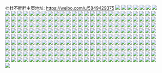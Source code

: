 杜杜不胖胖主页地址: https://weibo.com/u/5849429375 
![](https://wx4.sinaimg.cn/mw2000/006nRBN5ly1h7t9u2h8tkj32c03407wi.jpg) 
![](https://wx4.sinaimg.cn/mw2000/006nRBN5ly1h7t9uba4n3j323r2t0e81.jpg) 
![](https://wx4.sinaimg.cn/mw2000/006nRBN5ly1h7t9u1ab8aj31ba18bkaz.jpg) 
![](https://wx4.sinaimg.cn/mw2000/006nRBN5ly1h7t9u1occaj30nc0lcgrt.jpg) 
![](https://wx4.sinaimg.cn/mw2000/006nRBN5ly1h7t9u65y2kj32c033xe83.jpg) 
![](https://wx4.sinaimg.cn/mw2000/006nRBN5ly1h7t9uaga8cj32c033r1kz.jpg) 
![](https://wx4.sinaimg.cn/mw2000/006nRBN5ly1h7t9uk7rzyj317q1mc1fe.jpg) 
![](https://wx4.sinaimg.cn/mw2000/006nRBN5ly1h7t9uca59tj32c0340npd.jpg) 
![](https://wx4.sinaimg.cn/mw2000/006nRBN5ly1h7t9u6z5srj32c0340kjl.jpg) 
![](https://wx4.sinaimg.cn/mw2000/006nRBN5ly1h7t9ud92f9j31zt2nrhdt.jpg) 
![](https://wx4.sinaimg.cn/mw2000/006nRBN5ly1h7t9ugpdncj32c03404qr.jpg) 
![](https://wx4.sinaimg.cn/mw2000/006nRBN5ly1h7t9u0ginxj323b2s7kjl.jpg) 
![](https://wx4.sinaimg.cn/mw2000/006nRBN5ly1h7t9ujhpqjj31z82my7wi.jpg) 
![](https://wx4.sinaimg.cn/mw2000/006nRBN5ly1h7qvbb8nxlj32c03401kz.jpg) 
![](https://wx4.sinaimg.cn/mw2000/006nRBN5ly1h7qvbfanlrj32c0340hdw.jpg) 
![](https://wx4.sinaimg.cn/mw2000/006nRBN5ly1h7qvbh9qh7j321t2qe7wi.jpg) 
![](https://wx4.sinaimg.cn/mw2000/006nRBN5ly1h7qvba2g6xj32an3261l1.jpg) 
![](https://wx4.sinaimg.cn/mw2000/006nRBN5ly1h7qvbl1y3gj32c0340npd.jpg) 
![](https://wx4.sinaimg.cn/mw2000/006nRBN5ly1h7qvbjm17vj32c0340kjl.jpg) 
![](https://wx4.sinaimg.cn/mw2000/006nRBN5ly1h7qvbg8vjjj32c033d1ky.jpg) 
![](https://wx4.sinaimg.cn/mw2000/006nRBN5ly1h7qvbo21tgj32c0340x6q.jpg) 
![](https://wx4.sinaimg.cn/mw2000/006nRBN5ly1h7qvb6cw5ej32c03404qp.jpg) 
![](https://wx4.sinaimg.cn/mw2000/006nRBN5ly1h7qvbixiewj32c0340qv6.jpg) 
![](https://wx4.sinaimg.cn/mw2000/006nRBN5ly1h7qvbkc0zij32c0340qv5.jpg) 
![](https://wx4.sinaimg.cn/mw2000/006nRBN5ly1h7qvbmu4x9j32c0340hdu.jpg) 
![](https://wx4.sinaimg.cn/mw2000/006nRBN5ly1h7qvbi0kvfj32c0340kjl.jpg) 
![](https://wx4.sinaimg.cn/mw2000/006nRBN5ly1h7qvblrifsj32552uj7wi.jpg) 
![](https://wx4.sinaimg.cn/mw2000/006nRBN5ly1h6bmfp84z5j32c0340b29.jpg) 
![](https://wx4.sinaimg.cn/mw2000/006nRBN5ly1h6bmfijo6ej32c0340x6q.jpg) 
![](https://wx4.sinaimg.cn/mw2000/006nRBN5ly1h6bmfln3efj32c033t4qq.jpg) 
![](https://wx4.sinaimg.cn/mw2000/006nRBN5ly1h6bmfnioiaj31zn2nj4qp.jpg) 
![](https://wx4.sinaimg.cn/mw2000/006nRBN5ly1h0qgjpc94rj30vy1ien5p.jpg) 
![](https://wx4.sinaimg.cn/mw2000/006nRBN5ly1h0knxqo4q8j30n00uogvy.jpg) 
![](https://wx4.sinaimg.cn/mw2000/006nRBN5ly1h0knxp4q0hj30n00uogvn.jpg) 
![](https://wx4.sinaimg.cn/mw2000/006nRBN5ly1h0knxrv9g9j30n00uo7c3.jpg) 
![](https://wx4.sinaimg.cn/mw2000/006nRBN5ly1guatul5qvwj62c03407wh02.jpg) 
![](https://wx4.sinaimg.cn/mw2000/006nRBN5ly1guatuq7y39j32c0340u0y.jpg) 
![](https://wx4.sinaimg.cn/mw2000/006nRBN5ly1guatuwc2szj62b83307wh02.jpg) 
![](https://wx4.sinaimg.cn/mw2000/006nRBN5ly1guatv00q0qj33402c0e82.jpg) 
![](https://wx4.sinaimg.cn/mw2000/006nRBN5ly1guatv8veqbj62c02c04qp02.jpg) 
![](https://wx4.sinaimg.cn/mw2000/006nRBN5ly1guatv5tkqoj63402c01kz02.jpg) 
![](https://wx4.sinaimg.cn/mw2000/006nRBN5ly1guattjzh2rj627b27b1ky02.jpg) 
![](https://wx4.sinaimg.cn/mw2000/006nRBN5ly1guatusk5yfj61ti1ti7pe02.jpg) 
![](https://wx4.sinaimg.cn/mw2000/006nRBN5ly1guatui6i5lj63402c0hdv02.jpg) 
![](https://wx4.sinaimg.cn/mw2000/006nRBN5ly1guatvd0hz8j62c02saqv502.jpg) 
![](https://wx4.sinaimg.cn/mw2000/006nRBN5ly1guatvkks7mj62c03404qq02.jpg) 
![](https://wx4.sinaimg.cn/mw2000/006nRBN5ly1guatvqnym7j62c03404qq02.jpg) 
![](https://wx4.sinaimg.cn/mw2000/006nRBN5ly1guatvz19u7j62c02c0u0x02.jpg) 
![](https://wx4.sinaimg.cn/mw2000/006nRBN5ly1guatwa9xwoj622q22q1ky02.jpg) 
![](https://wx4.sinaimg.cn/mw2000/006nRBN5ly1guatvvm2msj33402c0kjm.jpg) 
![](https://wx4.sinaimg.cn/mw2000/006nRBN5ly1guatr3au30j62c0340b2902.jpg) 
![](https://wx4.sinaimg.cn/mw2000/006nRBN5ly1gtbz39snucj3243243b29.jpg) 
![](https://wx4.sinaimg.cn/mw2000/006nRBN5ly1gtbz2ptog2j31w02gq7wh.jpg) 
![](https://wx4.sinaimg.cn/mw2000/006nRBN5ly1gtbz2zc59wj32tv2c0qv8.jpg) 
![](https://wx4.sinaimg.cn/mw2000/006nRBN5ly1gtbz2jow1jj33402c07wj.jpg) 
![](https://wx4.sinaimg.cn/mw2000/006nRBN5ly1gtbz2w643aj32q22banpf.jpg) 
![](https://wx4.sinaimg.cn/mw2000/006nRBN5ly1gtbz2mxal4j32c0340b2b.jpg) 
![](https://wx4.sinaimg.cn/mw2000/006nRBN5ly1gtbz2hauh7j32ro2c0x6q.jpg) 
![](https://wx4.sinaimg.cn/mw2000/006nRBN5ly1gtbz2f6ek9j32c033pkjn.jpg) 
![](https://wx4.sinaimg.cn/mw2000/006nRBN5ly1gtbz2odt1uj33402c0qv6.jpg) 
![](https://wx4.sinaimg.cn/mw2000/006nRBN5ly1gtbz2taxlsj332s2b31l0.jpg) 
![](https://wx4.sinaimg.cn/mw2000/006nRBN5ly1gtbz38x8drj32c033du0y.jpg) 
![](https://wx4.sinaimg.cn/mw2000/006nRBN5ly1gtbz31ufctj30xj0xkaoz.jpg) 
![](https://wx4.sinaimg.cn/mw2000/006nRBN5ly1gtbz35m2wmj32c03404qq.jpg) 
![](https://wx4.sinaimg.cn/mw2000/006nRBN5ly1gtbz3ew4kuj32602w1hdu.jpg) 
![](https://wx4.sinaimg.cn/mw2000/006nRBN5ly1gtbz31624mj32c0340hdv.jpg) 
![](https://wx4.sinaimg.cn/mw2000/006nRBN5ly1gtbz3fupegj32c02jskjl.jpg) 
![](https://wx4.sinaimg.cn/mw2000/006nRBN5ly1gtbz344b8wj32c02t17wl.jpg) 
![](https://wx4.sinaimg.cn/mw2000/006nRBN5ly1gtbz3cnzhqj31u82gaqv7.jpg) 
![](https://wx4.sinaimg.cn/mw2000/006nRBN5ly1grvx0ohd6cj32c0340npd.jpg) 
![](https://wx4.sinaimg.cn/mw2000/006nRBN5ly1grvx0hkfkej32c02c0e81.jpg) 
![](https://wx4.sinaimg.cn/mw2000/006nRBN5ly1grvx0mic48j32ds1scu0x.jpg) 
![](https://wx4.sinaimg.cn/mw2000/006nRBN5ly1grvx0tdnhcj31hc140anz.jpg) 
![](https://wx4.sinaimg.cn/mw2000/006nRBN5ly1grvx0rka79j31r52c61l1.jpg) 
![](https://wx4.sinaimg.cn/mw2000/006nRBN5ly1grvx0sjtz2j30u0140gtp.jpg) 
![](https://wx4.sinaimg.cn/mw2000/006nRBN5ly1grvx0x64n4j33402c0b29.jpg) 
![](https://wx4.sinaimg.cn/mw2000/006nRBN5ly1grvp13356qj32c02c0e81.jpg) 
![](https://wx4.sinaimg.cn/mw2000/006nRBN5ly1grvx10ftakj32c0340kjl.jpg) 
![](https://wx4.sinaimg.cn/mw2000/006nRBN5ly1grvx11xgd1j32c02c0tst.jpg) 
![](https://wx4.sinaimg.cn/mw2000/006nRBN5ly1grvx148yzfj32c02c04it.jpg) 
![](https://wx4.sinaimg.cn/mw2000/006nRBN5ly1gqnmvc3dloj32c0340e81.jpg) 
![](https://wx4.sinaimg.cn/mw2000/006nRBN5ly1gqnmr7arj8j32c0340qi7.jpg) 
![](https://wx4.sinaimg.cn/mw2000/006nRBN5ly1gployh6vwfj32c0340aoq.jpg) 
![](https://wx4.sinaimg.cn/mw2000/006nRBN5ly1gployg42irj32c0340e81.jpg) 
![](https://wx4.sinaimg.cn/mw2000/006nRBN5ly1gn99jy90jyj31hc0u0gma.jpg) 
![](https://wx4.sinaimg.cn/mw2000/006nRBN5ly1gn99jyjpifj31hc0u0mxv.jpg) 
![](https://wx4.sinaimg.cn/mw2000/006nRBN5ly1gn99jxn4bsj31hc0u00tk.jpg) 
![](https://wx4.sinaimg.cn/mw2000/006nRBN5ly1gn99jxybmpj31hc0u0myc.jpg) 
![](https://wx4.sinaimg.cn/mw2000/006nRBN5ly1gn99h0yxoaj31hc0u0gmu.jpg) 
![](https://wx4.sinaimg.cn/mw2000/006nRBN5ly1gn99gzapm8j31hc0u0gov.jpg) 
![](https://wx4.sinaimg.cn/mw2000/006nRBN5ly1gn99gznde1j31hc0u0taj.jpg) 
![](https://wx4.sinaimg.cn/mw2000/006nRBN5ly1gn99gzxvthj31hc0u040g.jpg) 
![](https://wx4.sinaimg.cn/mw2000/006nRBN5ly1gn99aeuii1j31hc0u0dhz.jpg) 
![](https://wx4.sinaimg.cn/mw2000/006nRBN5ly1gn99af55hrj31hc0u0jsk.jpg) 
![](https://wx4.sinaimg.cn/mw2000/006nRBN5ly1gn99afhgp8j31hc0u0gmz.jpg) 
![](https://wx4.sinaimg.cn/mw2000/006nRBN5ly1gn99aftt64j31hc0u0mz4.jpg) 
![](https://wx4.sinaimg.cn/mw2000/006nRBN5ly1gn99ag523hj31hc0u00ur.jpg) 
![](https://wx4.sinaimg.cn/mw2000/006nRBN5ly1gn99aheyphj31hc0u0dgs.jpg) 
![](https://wx4.sinaimg.cn/mw2000/006nRBN5ly1gn99agf14gj31hc0u0myq.jpg) 
![](https://wx4.sinaimg.cn/mw2000/006nRBN5ly1gn99agtekbj31hc0u0dh6.jpg) 
![](https://wx4.sinaimg.cn/mw2000/006nRBN5ly1gn99ahp781j31hc0u0q3c.jpg) 
![](https://wx4.sinaimg.cn/mw2000/006nRBN5ly1gn9923zp18j31hc0u0gmx.jpg) 
![](https://wx4.sinaimg.cn/mw2000/006nRBN5ly1gn9924dd4pj31hc0u0gtk.jpg) 
![](https://wx4.sinaimg.cn/mw2000/006nRBN5ly1gn99251dxaj31hc0u0gn5.jpg) 
![](https://wx4.sinaimg.cn/mw2000/006nRBN5ly1gn9925d74sj31hc0u075k.jpg) 
![](https://wx4.sinaimg.cn/mw2000/006nRBN5ly1gn9923labdj31hc0u0q88.jpg) 
![](https://wx4.sinaimg.cn/mw2000/006nRBN5ly1gn9926d4dtj31hc0u0dl4.jpg) 
![](https://wx4.sinaimg.cn/mw2000/006nRBN5ly1gn98ywn451j31hc0u0t9q.jpg) 
![](https://wx4.sinaimg.cn/mw2000/006nRBN5ly1gn98yx6gavj31hc0u0jsk.jpg) 
![](https://wx4.sinaimg.cn/mw2000/006nRBN5ly1gn98yxlq96j31hc0u0gm8.jpg) 
![](https://wx4.sinaimg.cn/mw2000/006nRBN5ly1gn98yxzra7j31hc0u00t9.jpg) 
![](https://wx4.sinaimg.cn/mw2000/006nRBN5ly1gn98yyab49j31hc0u0dgy.jpg) 
![](https://wx4.sinaimg.cn/mw2000/006nRBN5ly1gn98ywdkvej30kw0kwak6.jpg) 
![](https://wx4.sinaimg.cn/mw2000/006nRBN5ly1gn98w2z5hhj30pm0pmh2l.jpg) 
![](https://wx4.sinaimg.cn/mw2000/006nRBN5ly1gn98v3lqmgj30q40o119z.jpg) 
![](https://wx4.sinaimg.cn/mw2000/006nRBN5ly1gn98vkmjdwj30s60pjh64.jpg) 
![](https://wx4.sinaimg.cn/mw2000/006nRBN5ly1gn98wdhqu4j30ps0ps1bh.jpg) 
![](https://wx4.sinaimg.cn/mw2000/006nRBN5ly1gn98nfargfj31hc0u00ty.jpg) 
![](https://wx4.sinaimg.cn/mw2000/006nRBN5ly1gn98ngu1wfj31hc0u0768.jpg) 
![](https://wx4.sinaimg.cn/mw2000/006nRBN5ly1gn98nh510bj31hc0u00ua.jpg) 
![](https://wx4.sinaimg.cn/mw2000/006nRBN5ly1gn98ng81mxj31hc0u0gm4.jpg) 
![](https://wx4.sinaimg.cn/mw2000/006nRBN5ly1gn98ni7lehj31hc0u00th.jpg) 
![](https://wx4.sinaimg.cn/mw2000/006nRBN5ly1gn98onynj1j31hc0u0q46.jpg) 
![](https://wx4.sinaimg.cn/mw2000/006nRBN5ly1gn98nhub63j31hc0u0gnx.jpg) 
![](https://wx4.sinaimg.cn/mw2000/006nRBN5ly1gn98nfxi4xj31hc0u0t9u.jpg) 
![](https://wx4.sinaimg.cn/mw2000/006nRBN5ly1gn98nhj5i8j31hc0u0jsz.jpg) 
![](https://wx4.sinaimg.cn/mw2000/006nRBN5ly1gn98h4n1ioj31hc0u0dgp.jpg) 
![](https://wx4.sinaimg.cn/mw2000/006nRBN5ly1gn98h6908xj31hc0u0aas.jpg) 
![](https://wx4.sinaimg.cn/mw2000/006nRBN5ly1gn98h500zoj31hc0u03zm.jpg) 
![](https://wx4.sinaimg.cn/mw2000/006nRBN5ly1gn98h5a5hbj31hc0u0js5.jpg) 
![](https://wx4.sinaimg.cn/mw2000/006nRBN5ly1gn98h5vs9oj31hc0u0q3n.jpg) 
![](https://wx4.sinaimg.cn/mw2000/006nRBN5ly1gn98h6i66rj31hc0u075e.jpg) 
![](https://wx4.sinaimg.cn/mw2000/006nRBN5ly1gn98biuhv1j31hc0u0taq.jpg) 
![](https://wx4.sinaimg.cn/mw2000/006nRBN5ly1gn98bcpnaqj31hc0u0tae.jpg) 
![](https://wx4.sinaimg.cn/mw2000/006nRBN5ly1gn98bexwlsj31hc0u03zr.jpg) 
![](https://wx4.sinaimg.cn/mw2000/006nRBN5ly1gn98bf9087j31hc0u0jsr.jpg) 
![](https://wx4.sinaimg.cn/mw2000/006nRBN5ly1gn98bc06s1j31hc0u0myt.jpg) 
![](https://wx4.sinaimg.cn/mw2000/006nRBN5ly1gn98bg7yr0j31hc0u0dh6.jpg) 
![](https://wx4.sinaimg.cn/mw2000/006nRBN5ly1gn98bcf5wfj31hc0u0myj.jpg) 
![](https://wx4.sinaimg.cn/mw2000/006nRBN5ly1gn98bgl6mbj31hc0u0abx.jpg) 
![](https://wx4.sinaimg.cn/mw2000/006nRBN5ly1gn98bgxoipj31hc0u0ju6.jpg) 
![](https://wx4.sinaimg.cn/mw2000/006nRBN5ly1gn98bhbwv0j31hc0u0aca.jpg) 
![](https://wx4.sinaimg.cn/mw2000/006nRBN5ly1gn98bii7bij31hc0u0acj.jpg) 
![](https://wx4.sinaimg.cn/mw2000/006nRBN5ly1gn985yoem9j31hc0u0myu.jpg) 
![](https://wx4.sinaimg.cn/mw2000/006nRBN5ly1gn985yygpxj31hc0u0763.jpg) 
![](https://wx4.sinaimg.cn/mw2000/006nRBN5ly1gn985yecjgj31hc0u0e81.jpg) 
![](https://wx4.sinaimg.cn/mw2000/006nRBN5ly1gn980glmnuj31hc0u0dg8.jpg) 
![](https://wx4.sinaimg.cn/mw2000/006nRBN5ly1gn980gw6lhj31hc0u0dgr.jpg) 
![](https://wx4.sinaimg.cn/mw2000/006nRBN5ly1gn980h4vhlj31hc0u0dgm.jpg) 
![](https://wx4.sinaimg.cn/mw2000/006nRBN5ly1gn980g7gsqj31hc0u0ab0.jpg) 
![](https://wx4.sinaimg.cn/mw2000/006nRBN5ly1gn97sf4prdj31hc0u00u3.jpg) 
![](https://wx4.sinaimg.cn/mw2000/006nRBN5ly1gn97setob0j31hc0u0my8.jpg) 
![](https://wx4.sinaimg.cn/mw2000/006nRBN5ly1gn97sej2vrj31hc0u0wfd.jpg) 
![](https://wx4.sinaimg.cn/mw2000/006nRBN5ly1gn97sfpxrzj31hc0u0abw.jpg) 
![](https://wx4.sinaimg.cn/mw2000/006nRBN5ly1gn97se9sxcj31hc0u0myk.jpg) 
![](https://wx4.sinaimg.cn/mw2000/006nRBN5ly1gn97sg3cmhj31hc0u0tax.jpg) 
![](https://wx4.sinaimg.cn/mw2000/006nRBN5ly1gn97sgjqfij31hc0u0wfx.jpg) 
![](https://wx4.sinaimg.cn/mw2000/006nRBN5ly1gn97ejbns2j31hc0u0wg2.jpg) 
![](https://wx4.sinaimg.cn/mw2000/006nRBN5ly1gn97eiiazaj31hc0u00tv.jpg) 
![](https://wx4.sinaimg.cn/mw2000/006nRBN5ly1gn97ejn1a6j31hc0u076l.jpg) 
![](https://wx4.sinaimg.cn/mw2000/006nRBN5ly1gn97ei773mj313p0u01kx.jpg) 
![](https://wx4.sinaimg.cn/mw2000/006nRBN5ly1gn97955hg9j31hc0u0ack.jpg) 
![](https://wx4.sinaimg.cn/mw2000/006nRBN5ly1gn9795ht5jj31hc0u075t.jpg) 
![](https://wx4.sinaimg.cn/mw2000/006nRBN5ly1gn9794p5ssj31hc0u0jtl.jpg) 
![](https://wx4.sinaimg.cn/mw2000/006nRBN5ly1gn97159dc5j31hc0u0aca.jpg) 
![](https://wx4.sinaimg.cn/mw2000/006nRBN5ly1gn96y8mjhdj31hc0u0wgc.jpg) 
![](https://wx4.sinaimg.cn/mw2000/006nRBN5ly1gn96y829fbj30u01hcq4t.jpg) 
![](https://wx4.sinaimg.cn/mw2000/006nRBN5ly1gn96y98wapj31hc0u0wgp.jpg) 
![](https://wx4.sinaimg.cn/mw2000/006nRBN5ly1gmn01ybi7fj322n22ntum.jpg) 
![](https://wx4.sinaimg.cn/mw2000/006nRBN5ly1gmmvsz774nj323u23unpd.jpg) 
![](https://wx4.sinaimg.cn/mw2000/006nRBN5ly1gmmvsypimcj323u23uqu0.jpg) 
![](https://wx4.sinaimg.cn/mw2000/006nRBN5ly1gmmvsxc6d5j31y03401kx.jpg) 
![](https://wx4.sinaimg.cn/mw2000/006nRBN5ly1gmmvsxw97uj334022n1kx.jpg) 
![](https://wx4.sinaimg.cn/mw2000/006nRBN5ly1gmmvt08ivkj322n340hdt.jpg) 
![](https://wx4.sinaimg.cn/mw2000/006nRBN5ly1gldcyeq81uj33402c0e81.jpg) 
![](https://wx4.sinaimg.cn/mw2000/006nRBN5ly1gldcygxrujj33402c0b29.jpg) 
![](https://wx4.sinaimg.cn/mw2000/006nRBN5ly1gldcyl0zipj33402c0u0y.jpg) 
![](https://wx4.sinaimg.cn/mw2000/006nRBN5ly1gldcym4ptrj33402c0hdt.jpg) 
![](https://wx4.sinaimg.cn/mw2000/006nRBN5ly1gldcyo0pewj33402c0b29.jpg) 
![](https://wx4.sinaimg.cn/mw2000/006nRBN5ly1gldcyq4bl3j33402c0b29.jpg) 
![](https://wx4.sinaimg.cn/mw2000/006nRBN5ly1gldcyt2m1aj33402c07wh.jpg) 
![](https://wx4.sinaimg.cn/mw2000/006nRBN5ly1gldcyuv8luj33402c07wh.jpg) 
![](https://wx4.sinaimg.cn/mw2000/006nRBN5ly1gldcyxoh1pj33402c0hdt.jpg) 
![](https://wx4.sinaimg.cn/mw2000/006nRBN5ly1gldcz14gzej33402c07wh.jpg) 
![](https://wx4.sinaimg.cn/mw2000/006nRBN5ly1gldcz317kwj33402c0b29.jpg) 
![](https://wx4.sinaimg.cn/mw2000/006nRBN5ly1gldcz5n28hj33402c0b29.jpg) 
![](https://wx4.sinaimg.cn/mw2000/006nRBN5ly1gkwrs290qzj30u00u0no0.jpg) 
![](https://wx4.sinaimg.cn/mw2000/006nRBN5ly1gkwrs3rmqrj30u00u01af.jpg) 
![](https://wx4.sinaimg.cn/mw2000/006nRBN5ly1gkvmf8vmz3j32dc35su10.jpg) 
![](https://wx4.sinaimg.cn/mw2000/006nRBN5ly1gkvmf6bjo7j325n2vjnpe.jpg) 
![](https://wx4.sinaimg.cn/mw2000/006nRBN5ly1gkvmfczgjxj33402c0x6p.jpg) 
![](https://wx4.sinaimg.cn/mw2000/006nRBN5ly1gkvmfbjt28j33402c01l0.jpg) 
![](https://wx4.sinaimg.cn/mw2000/006nRBN5ly1gkuu6mkr2nj30x70q3tbj.jpg) 
![](https://wx4.sinaimg.cn/mw2000/006nRBN5ly1gkmqi1z2xlj30u01401kx.jpg) 
![](https://wx4.sinaimg.cn/mw2000/006nRBN5ly1gkmqlugwesj33s051cnpi.jpg) 
![](https://wx4.sinaimg.cn/mw2000/006nRBN5ly1gkmqhdvp2yj32v725db2b.jpg) 
![](https://wx4.sinaimg.cn/mw2000/006nRBN5ly1gkmqld6a7vj32c03407wj.jpg) 
![](https://wx4.sinaimg.cn/mw2000/006nRBN5ly1gkmqljt4m2j31o01o01ky.jpg) 
![](https://wx4.sinaimg.cn/mw2000/006nRBN5ly1gkmqlgl9ouj31nj27ex6p.jpg) 
![](https://wx4.sinaimg.cn/mw2000/006nRBN5ly1gki1rbjt8tj32w8266qv5.jpg) 
![](https://wx4.sinaimg.cn/mw2000/006nRBN5ly1gki1ri13r9j33402c0kjn.jpg) 
![](https://wx4.sinaimg.cn/mw2000/006nRBN5ly1gki1r85pkoj33402c0qv5.jpg) 
![](https://wx4.sinaimg.cn/mw2000/006nRBN5ly1gki1r56sb8j30n00yin61.jpg) 
![](https://wx4.sinaimg.cn/mw2000/006nRBN5ly1gki1rdqdxuj32c02c0e81.jpg) 
![](https://wx4.sinaimg.cn/mw2000/006nRBN5ly1gki1r5quvzj30n011ttet.jpg) 
![](https://wx4.sinaimg.cn/mw2000/006nRBN5ly1gki1r08gwlj31sc2dskjl.jpg) 
![](https://wx4.sinaimg.cn/mw2000/006nRBN5ly1gki1rndi5qj33402c04qr.jpg) 
![](https://wx4.sinaimg.cn/mw2000/006nRBN5ly1gki1r2xbytj33402c0hdt.jpg) 
![](https://wx4.sinaimg.cn/mw2000/006nRBN5ly1gki1rwrbt9j32c02c0hdu.jpg) 
![](https://wx4.sinaimg.cn/mw2000/006nRBN5ly1gki1ryltk8j31ei1ei4qp.jpg) 
![](https://wx4.sinaimg.cn/mw2000/006nRBN5ly1gki1rrax69j322a22au0x.jpg) 
![](https://wx4.sinaimg.cn/mw2000/006nRBN5ly1gki1rt0n0qj317o17o4fu.jpg) 
![](https://wx4.sinaimg.cn/mw2000/006nRBN5ly1gki1rrwhrgj30vx0u0jwd.jpg) 
![](https://wx4.sinaimg.cn/mw2000/006nRBN5ly1gki1s69h2gj30n01ds4qr.jpg) 
![](https://wx4.sinaimg.cn/mw2000/006nRBN5ly1gki1royubfj31o01o01kx.jpg) 
![](https://wx4.sinaimg.cn/mw2000/006nRBN5ly1gki1s1s9uhj32c0340x6p.jpg) 
![](https://wx4.sinaimg.cn/mw2000/006nRBN5ly1gki1rzjsr8j30u00sotfj.jpg) 
![](https://wx4.sinaimg.cn/mw2000/006nRBN5ly1gk7c5ywuoij32c0340npe.jpg) 
![](https://wx4.sinaimg.cn/mw2000/006nRBN5ly1gk7btd5xytj33402c0hdt.jpg) 
![](https://wx4.sinaimg.cn/mw2000/006nRBN5ly1gk7btgs29ij33402c0npd.jpg) 
![](https://wx4.sinaimg.cn/mw2000/006nRBN5ly1gj0v025gfaj32801o0kjl.jpg) 
![](https://wx4.sinaimg.cn/mw2000/006nRBN5ly1gj0uzz91w4j32y727mnpe.jpg) 
![](https://wx4.sinaimg.cn/mw2000/006nRBN5ly1gj0uzuvs2wj33402c0kjl.jpg) 
![](https://wx4.sinaimg.cn/mw2000/006nRBN5ly1gj0v04ai3xj31k32dshdt.jpg) 
![](https://wx4.sinaimg.cn/mw2000/006nRBN5ly1ghm4iaq8thj30u00u0grm.jpg) 
![](https://wx4.sinaimg.cn/mw2000/006nRBN5ly1ghm4ibfis7j32dc1s0hdt.jpg) 
![](https://wx4.sinaimg.cn/mw2000/006nRBN5ly1ghm4ibyfyej31gh1gh4my.jpg) 
![](https://wx4.sinaimg.cn/mw2000/006nRBN5ly1ghm4ichld4j31o0280hdt.jpg) 
![](https://wx4.sinaimg.cn/mw2000/006nRBN5ly1ghm4idspl8j325k25knpd.jpg) 
![](https://wx4.sinaimg.cn/mw2000/006nRBN5ly1ghm4ia5hn2j31s023r7wi.jpg) 
![](https://wx4.sinaimg.cn/mw2000/006nRBN5ly1ghm4iebry7j30mi0minf7.jpg) 
![](https://wx4.sinaimg.cn/mw2000/006nRBN5ly1ghm4ifay8xj32c02c0npe.jpg) 
![](https://wx4.sinaimg.cn/mw2000/006nRBN5ly1ghm4ih0tejj33402c07wk.jpg) 
